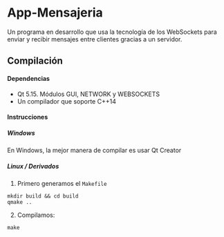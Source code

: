 # App-Mensajeria
Un programa en desarrollo que usa la tecnología de los WebSockets para enviar y recibir mensajes entre clientes gracias a un servidor.
## Compilación
#### Dependencias
* Qt 5.15. Módulos GUI, NETWORK y WEBSOCKETS
* Un compilador que soporte C++14
#### Instrucciones
##### Windows
En Windows, la mejor manera de compilar es usar Qt Creator
##### Linux / Derivados
1. Primero generamos el `Makefile`
```
mkdir build && cd build
qmake ..
```
2. Compilamos:
```
make
```
